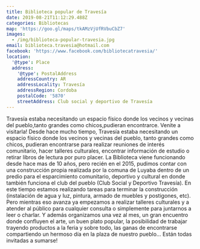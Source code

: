 ```yaml
---
title: Biblioteca popular de Travesía
date: 2019-08-21T11:12:29.488Z
categories: Bibliotecas
map: 'https://goo.gl/maps/tkAMzVjUfRVbuCbZ7'
images:
  - /img/biblioteca-popular-travesia.jpg
email: biblioteca.travesia@hotmail.com
facebook: 'https://www.facebook.com/bibliotecatravesia/'
location:
  '@type': Place
  address:
    '@type': PostalAddress
    addressCountry: AR
    addressLocality: Travesía
    addressRegion: Cordoba
    postalCode: '5870'
    streetAddress: Club social y deportivo de Travesía
---
```

Travesía estaba necesitando un espacio físico donde los vecinos y vecinas del pueblo,tanto grandes como chicos,pudieran encontrarce. Venite a visitarla!
Desde hace mucho tiempo, Travesía estaba necesitando un espacio físico donde los vecinos y vecinas del pueblo, tanto grandes como chicos, pudieran encontrarse para realizar reuniones de interés comunitario, hacer talleres culturales, encontrar información de estudio o retirar libros de lectura por puro placer.
La Biblioteca viene funcionando desde hace mas de 10 años, pero recién en el 2015, pudimos contar con una construcción propia realizada por la comuna de Luyaba dentro de un predio para el esparcimiento comunitario, deportivo y cultural en donde también funciona el club del pueblo (Club Social y Deportivo Travesía).
En este tiempo estamos realizando tareas para terminar la construcción (instalación de agua y luz, pintura, armado de muebles y postigones, etc). Pero mientras eso avanza ya empezamos a realizar talleres culturales y a atender al público para cualquier consulta o simplemente para juntarnos a leer o charlar. Y además organizamos una vez al mes, un gran encuentro donde confluyen el arte, un buen plato popular, la posibilidad de trabajar trayendo productos a la feria y sobre todo, las ganas de encontrarse compartiendo un hermoso día en la plaza de nuestro pueblo…
Están todas invitadas a sumarse!
